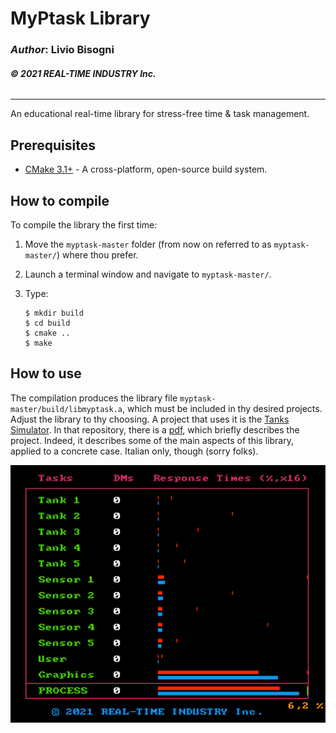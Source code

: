 # __MyPtask Library__

### _Author_: Livio Bisogni
###### __&copy; 2021 REAL-TIME INDUSTRY Inc.__
___
An educational real-time library for stress-free time & task management.

## Prerequisites

* [CMake 3.1+](https://cmake.org) - A cross-platform, open-source build system.

## How to compile

To compile the library the first time:

1. Move the `myptask-master` folder (from now on referred to as `myptask-master/`) where thou prefer.
2. Launch a terminal window and navigate to `myptask-master/`.
3. Type:

    ```
    $ mkdir build
    $ cd build
    $ cmake ..
    $ make
    ```

## How to use

The compilation produces the library file `myptask-master/build/libmyptask.a`, which must be included in thy desired projects. Adjust the library to thy choosing.
A project that uses it is the [Tanks Simulator](https://github.com/kimjong0xff/tanksimulator). In that repository, there is a [pdf](https://github.com/kimjong0xff/tanksimulator/blob/main/project-report.pdf), which briefly describes the project. Indeed, it describes some of the main aspects of this library, applied to a concrete case. Italian only, though (sorry folks).

![](img/rt.png)
